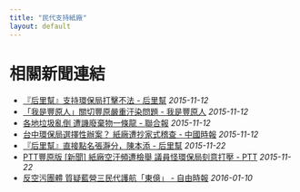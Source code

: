 ```yaml
---
title: "民代支持紙廠"
layout: default
---
```



# 相關新聞連結
- [『后里幫』支持環保局打擊不法 - 后里幫](https://www.facebook.com/groups/TaiwanHoly/permalink/966758386704413/?hc_location=ufi)
  *2015-11-12*
- [「我是豐原人」關切豐原嚴重汙染問題 - 我是豐原人](https://m.facebook.com/story.php?story_fbid=880001395419042&id=108295235922999)
  *2015-11-12*
- [各地垃圾亂倒 遭譏廢棄物一條龍 - 聯合報](http://udn.com/news/story/7325/1309058)
  *2015-11-12*
- [台中環保局選擇性辦案？ 紙廠遭抄家式稽查 - 中國時報](http://www.chinatimes.com/realtimenews/20151111002609-260407)
  *2015-11-12*
- [『后里幫』直接點名張瀞分，陳本添 - 后里幫](https://m.facebook.com/groups/180002025380057?view=permalink&id=967444119969173)
  *2015-11-22*
- [PTT豐原版  [新聞] 紙廠空汙頻遭檢舉 議員怪環保局刻意打壓 - PTT](https://www.ptt.cc/bbs/FengYuan/M.1448166278.A.B25.html)
  *2015-11-22*
- [反空污團體 質疑藍營三民代護航「東億」 - 自由時報](http://news.ltn.com.tw/news/local/paper/947799)
  *2016-01-10*

